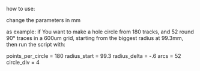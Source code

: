 how to use:

change the parameters in mm

as example:
if You want to make a hole circle from 180 tracks, and 52 round 90° traces in a 600um grid,
starting from the biggest radius at 99.3mm, then run the script with:

points_per_circle =     180
radius_start =          99.3
radius_delta =          -.6
arcs =                  52
circle_div =            4
